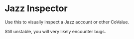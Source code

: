 # Jazz Inspector

Use this to visually inspect a Jazz account or other CoValue.

Still unstable, you will very likely encounter bugs.
